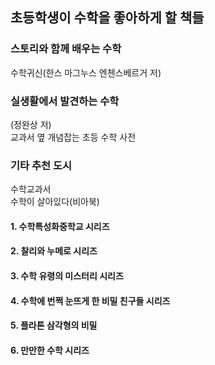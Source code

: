 ## 초등학생이 수학을 좋아하게 할 책들  
### 스토리와 함께 배우는 수학  
수학귀신(한스 마그누스 엔첸스베르거 저)  
### 실생활에서 발견하는 수학  
(정완상 저)  
교과서 옆 개념잡는 초등 수학 사전  
### 기타 추천 도시  
수학교과서  
수학이 살아있다(비아북)    
#### 1. 수학특성화중학교 시리즈  
#### 2. 찰리와 누메로 시리즈  
#### 3. 수학 유령의 미스터리 시리즈  
#### 4. 수학에 번쩍 눈뜨게 한 비밀 친구들 시리즈  
#### 5. 플라톤 삼각형의 비밀  
#### 6. 만만한 수학 시리즈  
